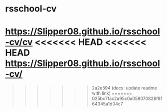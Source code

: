 # rsschool-cv
https://Slipper08.github.io/rsschool-cv/cv
<<<<<<< HEAD
<<<<<<< HEAD
https://Slipper08.github.io/rsschool-cv/
=======
>>>>>>> 2a2e594 (docs: update readme with link)
=======
>>>>>>> 025bc7fac2a95c0a058070828f8f64345a1d04c7
